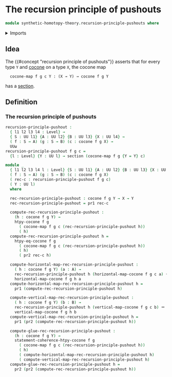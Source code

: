 # The recursion principle of pushouts

```agda
module synthetic-homotopy-theory.recursion-principle-pushouts where
```

<details><summary>Imports</summary>

```agda
open import foundation.dependent-pair-types
open import foundation.identity-types
open import foundation.sections
open import foundation.universe-levels

open import synthetic-homotopy-theory.cocones-under-spans
open import synthetic-homotopy-theory.dependent-cocones-under-spans
```

</details>

## Idea

The {{#concept "recursion principle of pushouts"}} asserts that for every type
`Y` and [cocone](synthetic-homotopy-theory.cocones-under-spans.md) on a type
`X`, the cocone map

```text
  cocone-map f g c Y : (X → Y) → cocone f g Y
```

has a [section](foundation.sections.md).

## Definition

### The recursion principle of pushouts

```agda
recursion-principle-pushout :
  { l1 l2 l3 l4 : Level} →
  { S : UU l1} {A : UU l2} {B : UU l3} {X : UU l4} →
  ( f : S → A) (g : S → B) (c : cocone f g X) →
  UUω
recursion-principle-pushout f g c =
  {l : Level} {Y : UU l} → section (cocone-map f g {Y = Y} c)

module _
  { l1 l2 l3 l4 l : Level} {S : UU l1} {A : UU l2} {B : UU l3} {X : UU l4}
  ( f : S → A) (g : S → B) (c : cocone f g X)
  ( rec-c : recursion-principle-pushout f g c)
  ( Y : UU l)
  where

  rec-recursion-principle-pushout : cocone f g Y → X → Y
  rec-recursion-principle-pushout = pr1 rec-c

  compute-rec-recursion-principle-pushout :
    (h : cocone f g Y) →
    htpy-cocone f g
      ( cocone-map f g c (rec-recursion-principle-pushout h))
      ( h)
  compute-rec-recursion-principle-pushout h =
    htpy-eq-cocone f g
      ( cocone-map f g c (rec-recursion-principle-pushout h))
      ( h)
      ( pr2 rec-c h)

  compute-horizontal-map-rec-recursion-principle-pushout :
    ( h : cocone f g Y) (a : A) →
    rec-recursion-principle-pushout h (horizontal-map-cocone f g c a) ＝
    horizontal-map-cocone f g h a
  compute-horizontal-map-rec-recursion-principle-pushout h =
    pr1 (compute-rec-recursion-principle-pushout h)

  compute-vertical-map-rec-recursion-principle-pushout :
    ( h : cocone f g Y) (b : B) →
    rec-recursion-principle-pushout h (vertical-map-cocone f g c b) ＝
    vertical-map-cocone f g h b
  compute-vertical-map-rec-recursion-principle-pushout h =
    pr1 (pr2 (compute-rec-recursion-principle-pushout h))

  compute-glue-rec-recursion-principle-pushout :
    (h : cocone f g Y) →
    statement-coherence-htpy-cocone f g
      ( cocone-map f g c (rec-recursion-principle-pushout h))
      ( h)
      ( compute-horizontal-map-rec-recursion-principle-pushout h)
      ( compute-vertical-map-rec-recursion-principle-pushout h)
  compute-glue-rec-recursion-principle-pushout h =
    pr2 (pr2 (compute-rec-recursion-principle-pushout h))
```
